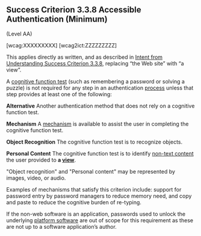 ## Success Criterion 3.3.8 Accessible Authentication (Minimum)

(Level AA)

[wcag:XXXXXXXXX]
[wcag2ict:ZZZZZZZZZ]

This applies directly as written, and as described in [Intent from Understanding Success Criterion 3.3.8](https://www.w3.org/WAI/WCAG22/Understanding/accessible-authentication-minimum.html), replacing “the Web site” with “a view”.

A [cognitive function test](https://www.w3.org/TR/wcag2ict-22/#dfn-cognitive-function-test) (such as remembering a password or solving a puzzle) is not required for any step in an authentication [process](https://www.w3.org/TR/WCAG22/#dfn-processes) unless that step provides at least one of the following:

**Alternative**
Another authentication method that does not rely on a cognitive function test.

**Mechanism**
A [mechanism](https://www.w3.org/TR/WCAG22/#dfn-mechanism) is available to assist the user in completing the cognitive function test.

**Object Recognition**
The cognitive function test is to recognize objects.

**Personal Content**
The cognitive function test is to identify [non-text content](https://www.w3.org/TR/WCAG22/#dfn-non-text-content) the user provided to **a [view](https://www.w3.org/TR/wcag-3.0/#dfn-views)**.

<div class="note">

"Object recognition" and "Personal content" may be represented by images, video, or audio.

</div>
<div class="note">

Examples of mechanisms that satisfy this criterion include: support for password entry by password managers to reduce memory need, and copy and paste to reduce the cognitive burden of re-typing.

</div>
<div class="note">

If the non-web software is an application, passwords used to unlock the underlying [platform software](https://www.w3.org/TR/wcag2ict-22/#platform-software) are out of scope for this requirement as these are not up to a software application’s author.

</div>